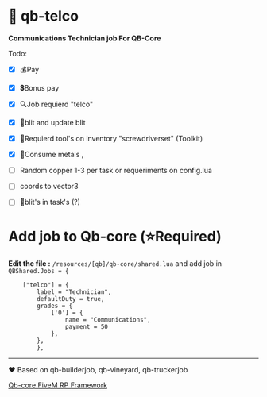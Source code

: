 # 📡 qb-telco

**Communications Technician job For QB-Core**

Todo:

- [x] 💰Pay 
- [x] 💲Bonus pay 
- [x] 🔍Job requierd "telco"
- [x] 📍blit and update blit
- [x] 🔨Requierd tool's on inventory  "screwdriverset" (Toolkit)
- [x] 🔩Consume metals ,
- [ ] Random copper 1-3 per task or requeriments on config.lua
- [ ] coords to vector3
- [ ] 📌blit's in task's (?)


# Add job to Qb-core (⭐Required)

**Edit the file :** `/resources/[qb]/qb-core/shared.lua` and add job in `QBShared.Jobs = {`

```
	["telco"] = {
		label = "Technician",
		defaultDuty = true,
		grades = {
            ['0'] = {
                name = "Communications",
                payment = 50
            },
        },
        },
```



----

❤ Based on qb-builderjob, qb-vineyard, qb-truckerjob

[Qb-core FiveM RP Framework](https://github.com/qbcore-framework)

